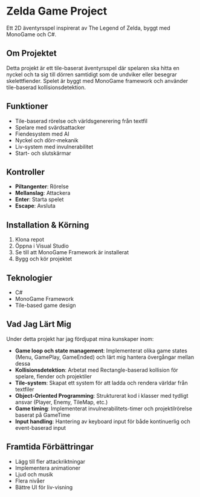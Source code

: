 # Zelda Game Project

Ett 2D äventyrsspel inspirerat av The Legend of Zelda, byggt med MonoGame och C#.


## Om Projektet

Detta projekt är ett tile-baserat äventyrsspel där spelaren ska hitta en nyckel och ta sig till dörren samtidigt som de undviker eller besegrar skelettfiender. Spelet är byggt med MonoGame framework och använder tile-baserad kollisionsdetektion.

## Funktioner

- Tile-baserad rörelse och världsgenerering från textfil
- Spelare med svärdsattacker
- Fiendesystem med AI
- Nyckel och dörr-mekanik
- Liv-system med invulnerabilitet
- Start- och slutskärmar

## Kontroller

- **Piltangenter**: Rörelse
- **Mellanslag**: Attackera
- **Enter**: Starta spelet
- **Escape**: Avsluta

## Installation & Körning

1. Klona repot
2. Öppna i Visual Studio
3. Se till att MonoGame Framework är installerat
4. Bygg och kör projektet

## Teknologier

- C#
- MonoGame Framework
- Tile-based game design

## Vad Jag Lärt Mig

Under detta projekt har jag fördjupat mina kunskaper inom:

- **Game loop och state management**: Implementerat olika game states (Menu, GamePlay, GameEnded) och lärt mig hantera övergångar mellan dessa
- **Kollisionsdetektion**: Arbetat med Rectangle-baserad kollision för spelare, fiender och projektiler
- **Tile-system**: Skapat ett system för att ladda och rendera världar från textfiler
- **Object-Oriented Programming**: Strukturerat kod i klasser med tydligt ansvar (Player, Enemy, TileMap, etc.)
- **Game timing**: Implementerat invulnerabilitets-timer och projektilrörelse baserat på GameTime
- **Input handling**: Hantering av keyboard input för både kontinuerlig och event-baserad input

## Framtida Förbättringar

- Lägg till fler attackriktningar
- Implementera animationer
- Ljud och musik
- Flera nivåer
- Bättre UI för liv-visning
